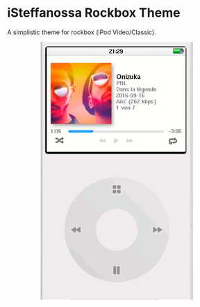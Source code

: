 # iSteffanossa Rockbox Theme

A simplistic theme for rockbox (iPod Video/Classic).
<p align = "center">
  <picture>
    <img src="img/screenshot1.png">
  </picture>
</p>
